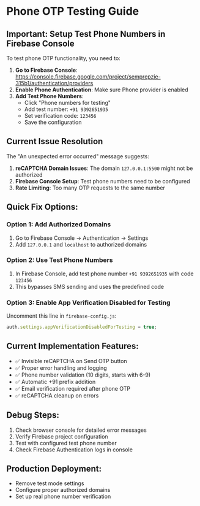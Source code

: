 # Phone OTP Testing Guide

## Important: Setup Test Phone Numbers in Firebase Console

To test phone OTP functionality, you need to:

1. **Go to Firebase Console**: https://console.firebase.google.com/project/semprepzie-315b1/authentication/providers
2. **Enable Phone Authentication**: Make sure Phone provider is enabled
3. **Add Test Phone Numbers**: 
   - Click "Phone numbers for testing"
   - Add test number: `+91 9392651935` 
   - Set verification code: `123456`
   - Save the configuration

## Current Issue Resolution

The "An unexpected error occurred" message suggests:

1. **reCAPTCHA Domain Issues**: The domain `127.0.0.1:5500` might not be authorized
2. **Firebase Console Setup**: Test phone numbers need to be configured
3. **Rate Limiting**: Too many OTP requests to the same number

## Quick Fix Options:

### Option 1: Add Authorized Domains
1. Go to Firebase Console → Authentication → Settings
2. Add `127.0.0.1` and `localhost` to authorized domains

### Option 2: Use Test Phone Numbers
1. In Firebase Console, add test phone number `+91 9392651935` with code `123456`
2. This bypasses SMS sending and uses the predefined code

### Option 3: Enable App Verification Disabled for Testing
Uncomment this line in `firebase-config.js`:
```javascript
auth.settings.appVerificationDisabledForTesting = true;
```

## Current Implementation Features:
- ✅ Invisible reCAPTCHA on Send OTP button
- ✅ Proper error handling and logging
- ✅ Phone number validation (10 digits, starts with 6-9)
- ✅ Automatic +91 prefix addition
- ✅ Email verification required after phone OTP
- ✅ reCAPTCHA cleanup on errors

## Debug Steps:
1. Check browser console for detailed error messages
2. Verify Firebase project configuration
3. Test with configured test phone number
4. Check Firebase Authentication logs in console

## Production Deployment:
- Remove test mode settings
- Configure proper authorized domains
- Set up real phone number verification
